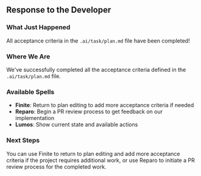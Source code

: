 ## Response to the Developer

### What Just Happened

All acceptance criteria in the `.ai/task/plan.md` file have been completed!

### Where We Are

We've successfully completed all the acceptance criteria defined in the `.ai/task/plan.md` file.

### Available Spells

- **Finite**: Return to plan editing to add more acceptance criteria if needed
- **Reparo**: Begin a PR review process to get feedback on our implementation
- **Lumos**: Show current state and available actions

### Next Steps

You can use Finite to return to plan editing and add more acceptance criteria if the project requires additional work, or use Reparo to initiate a PR review process for the completed work.
